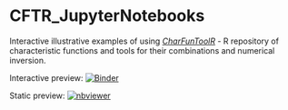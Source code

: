 # CFTR_JupyterNotebooks
Interactive illustrative examples of using [*CharFunToolR*](https://github.com/gajdosandrej/CharFunToolR) - R repository of characteristic functions and tools for their combinations and numerical inversion. 


Interactive preview: [![Binder](https://mybinder.org/badge_logo.svg)](https://mybinder.org/v2/gh/gajdosandrej/CFTR_JupyterNotebooks/HEAD)  

Static preview: [![nbviewer](https://github.com/jupyter/design/blob/master/logos/Badges/nbviewer_badge.svg)](https://nbviewer.org/github/gajdosandrej/CFTR_JupyterNotebooks/blob/main/index_CFTR.ipynb?flush_cache=true)
